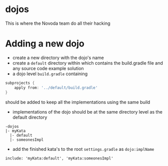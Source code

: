 dojos
=====

This is where the Novoda team do all their hacking

# Adding a new dojo

- create a new directory with the dojo's name
- create a `default` directory within which contains the build.gradle file and any source code example solution
- a dojo level `build.gradle` containing 

```groovy
subprojects {
	apply from: '../default/build.gradle'
}
```
should be added to keep all the implementations using the same build

- implementations of the dojo should be at the same directory level as the default directory
 
```
-dojos
|- myKata
  |- default
  |- someonesImpl
```

- add the finished kata's to the root `settings.gradle` as `dojo:implName`

```
include: 'myKata:default', 'myKata:someonesImpl'
```
